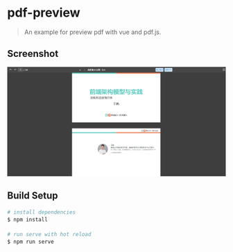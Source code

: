 # pdf-preview

> An example for preview pdf with vue and pdf.js.

## Screenshot
![image](/pdf-demo.png)


## Build Setup

```bash
# install dependencies
$ npm install

# run serve with hot reload
$ npm run serve

```